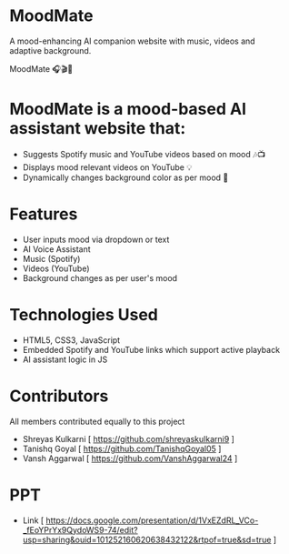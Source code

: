 # MoodMate
A mood-enhancing AI companion website with music, videos and adaptive background.

MoodMate 🎧🎬💬

# MoodMate is a mood-based AI assistant website that:
- Suggests Spotify music and YouTube videos based on mood 🎶📺
- Displays mood relevant videos on YouTube 💡
- Dynamically changes background color as per mood 🌈

# Features
- User inputs mood via dropdown or text
- AI Voice Assistant
- Music (Spotify)
- Videos (YouTube)
- Background changes as per user's mood

# Technologies Used
- HTML5, CSS3, JavaScript
- Embedded Spotify and YouTube links which support active playback
- AI assistant logic in JS

# Contributors
All members contributed equally to this project 
- Shreyas Kulkarni [ https://github.com/shreyaskulkarni9 ]
- Tanishq Goyal [ https://github.com/TanishqGoyal05 ]
- Vansh Aggarwal [ https://github.com/VanshAggarwal24 ]

# PPT
- Link [ https://docs.google.com/presentation/d/1VxEZdRL_VCo-_fEoYPrYx9QydoWS9-74/edit?usp=sharing&ouid=101252160620638432122&rtpof=true&sd=true ]
